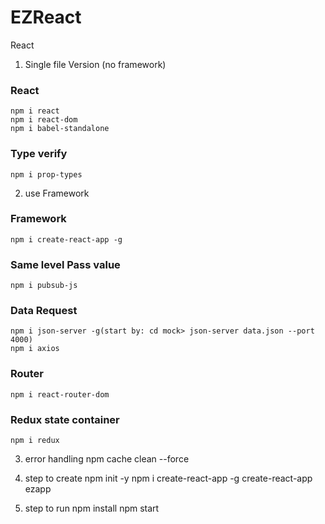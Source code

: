# EZReact
React

1. Single file Version (no framework)
### React
    npm i react
    npm i react-dom
    npm i babel-standalone
### Type verify
    npm i prop-types

2. use Framework
### Framework
    npm i create-react-app -g
### Same level Pass value
    npm i pubsub-js
### Data Request
    npm i json-server -g(start by: cd mock> json-server data.json --port 4000)
    npm i axios
### Router 
    npm i react-router-dom
### Redux state container
    npm i redux

3. error handling
    npm cache clean --force

4. step to create
    npm init -y
    npm i create-react-app -g
    create-react-app ezapp
    
5. step to run
    npm install
    npm start